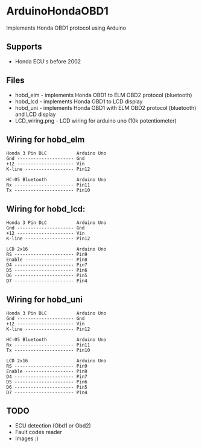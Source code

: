 ArduinoHondaOBD1
===========

Implements Honda OBD1 protocol using Arduino


Supports
--------
* Honda ECU's before 2002


Files
-----
* hobd_elm - implements Honda OBD1 to ELM OBD2 protocol (bluetooth)
* hobd_lcd - implements Honda OBD1 to LCD display
* hobd_uni - implements Honda OBD1 with ELM OBD2 protocol (bluetooth) and LCD display
* LCD_wiring.png - LCD wiring for arduino uno (10k potentiometer)


Wiring for hobd_elm
--------------------
    Honda 3 Pin DLC           Arduino Uno
    Gnd --------------------- Gnd
    +12 --------------------- Vin
    K-line ------------------ Pin12

    HC-05 Bluetooth           Arduino Uno               
    Rx ---------------------- Pin11
    Tx ---------------------- Pin10


Wiring for hobd_lcd:
---------------
    Honda 3 Pin DLC           Arduino Uno
    Gnd --------------------- Gnd
    +12 --------------------- Vin
    K-line ------------------ Pin12

    LCD 2x16                  Arduino Uno               
    RS ---------------------- Pin9
    Enable ------------------ Pin8
    D4 ---------------------- Pin7
    D5 ---------------------- Pin6
    D6 ---------------------- Pin5
    D7 ---------------------- Pin4


Wiring for hobd_uni
--------------------
    Honda 3 Pin DLC           Arduino Uno
    Gnd --------------------- Gnd
    +12 --------------------- Vin
    K-line ------------------ Pin12

    HC-05 Bluetooth           Arduino Uno               
    Rx ---------------------- Pin11
    Tx ---------------------- Pin10

    LCD 2x16                  Arduino Uno               
    RS ---------------------- Pin9
    Enable ------------------ Pin8
    D4 ---------------------- Pin7
    D5 ---------------------- Pin6
    D6 ---------------------- Pin5
    D7 ---------------------- Pin4


TODO
-----
* ECU detection (Obd1 or Obd2)
* Fault codes reader
* Images :)
